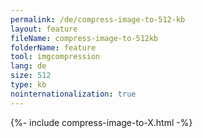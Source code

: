 ```yaml
---
permalink: /de/compress-image-to-512-kb
layout: feature
fileName: compress-image-to-512kb
folderName: feature
tool: imgcompression
lang: de
size: 512
type: kb
nointernationalization: true
---
```

{%- include compress-image-to-X.html -%}       
